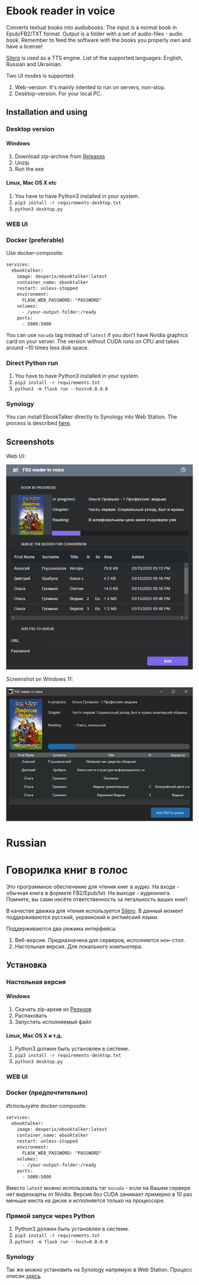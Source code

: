 Ebook reader in voice
=====================

Converts textual books into audiobooks. The input is a normal book in Epub/FB2/TXT format. Output is a folder with a set of audio-files - audio book. Remember to feed the software with the books you properly own and have a license!

[Silero](https://github.com/snakers4/silero-models) is used as a TTS engine. List of the supported languages: English, Russian and Ukrainian.

Two UI modes is supported:

1. Web-version. It's mainly intented to run on servers, non-stop.
2. Desktop-version. For your local PC.


## Installation and using


### Desktop version

#### Windows

1. Download zip-archive from [Releases](https://github.com/DeXP/EbookTalker/releases/latest)
2. Unzip
3. Run the exe

#### Linux, Mac OS X etc

1. You have to have Python3 installed in your system.
2. `pip3 install -r requirements-desktop.txt`
3. `python3 desktop.py`


### WEB UI

### Docker (preferable)

Use docker-composite:

```
services:
  ebooktalker:
    image: dexperix/ebooktalker:latest
    container_name: ebooktalker
    restart: unless-stopped
    environment:
      FLASK_WEB_PASSWORD: "PASSWORD"
    volumes:
      - /your-output-folder:/ready
    ports:
      - 5000:5000
```

You can use `nocuda` tag instead of `latest` if you don't have Nvidia graphics card on your server. The version without CUDA runs on CPU and takes around ~10 times less disk space.


### Direct Python run

1. You have to have Python3 installed in your system.
2. `pip3 install -r requirements.txt`
3. `python3 -m flask run --host=0.0.0.0`

### Synology

You can install EbookTalker directly to Synology into Web Station. The process is described [here](https://medium.com/@rizqinur2010/deploying-python-flask-in-synology-dsm-7-without-docker-d99f1603bc87).


## Screenshots

Web UI:

![Web screenshot](info/screenshot-en.png)

Screenshot on Windows 11:

![Win64 screenshot](info/screenshot-win64-en.png)



# Russian

Говорилка книг в голос
=====================

Это программное обеспечение для чтения книг в аудио. На входе - обычная книга в формате FB2/Epub/txt. На выходе - аудиокнига. Помните, вы сами несёте ответственность за легальность ваших книг!

В качестве движка для чтения используется [Silero](https://github.com/snakers4/silero-models). В данный момент поддерживаются русский, украинский и английский языки.

Поддерживаются два режима интерфейса:

1. Веб-версия. Предназначена для серверов, исполняется нон-стоп.
2. Настольная версия. Для локального компьютера.




## Установка


### Настольная версия

#### Windows

1. Скачать zip-архив из [Релизов](https://github.com/DeXP/EbookTalker/releases/latest)
2. Распаковать
3. Запустить исполняемый файл

#### Linux, Mac OS X и т.д.

1. Python3 должен быть установлен в системе.
2. `pip3 install -r requirements-desktop.txt`
3. `python3 desktop.py`


### WEB UI

### Docker (предпочтительно)

Используйте docker-composite:

```
services:
  ebooktalker:
    image: dexperix/ebooktalker:latest
    container_name: ebooktalker
    restart: unless-stopped
    environment:
      FLASK_WEB_PASSWORD: "PASSWORD"
    volumes:
      - /your-output-folder:/ready
    ports:
      - 5000:5000
```

Вместо `latest` можно использовать тэг `nocuda` - если на Вашем сервере нет видеокарты от Nvidia. Версия без CUDA занимает примерно в 10 раз меньше места на диске и исполняется только на процессоре.


### Прямой запуск через Python

1. Python3 должен быть установлен в системе.
2. `pip3 install -r requirements.txt`
3. `python3 -m flask run --host=0.0.0.0`

### Synology

Так же можно установить на Synology напрямую в Web Station. Процесс описан [здесь](https://medium.com/@rizqinur2010/deploying-python-flask-in-synology-dsm-7-without-docker-d99f1603bc87).
